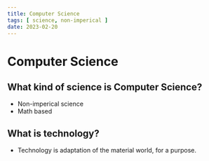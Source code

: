 ```yaml
---
title: Computer Science
tags: [ science, non-imperical ]
date: 2023-02-20
---
```


# Computer Science
## What kind of science is Computer Science?
- Non-imperical science
- Math based

## What is technology?
- Technology is adaptation of the material world, for a purpose.


